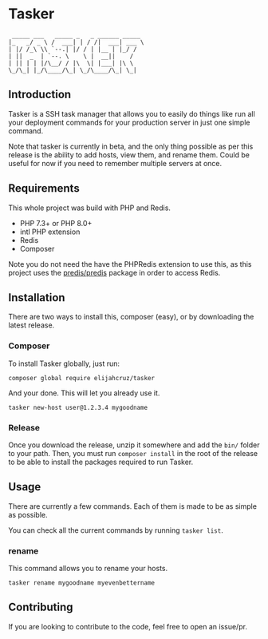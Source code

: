 # Tasker
```  
 _____ ___   _____ _   _ ______ _____
|_   _/ _ \ /  ___| | / /|  ___| ___ \  
| |/ /_\ \\ `--.| |/ / | |__ | |_/ /  
| ||  _  | `--. \    \ |  __||    /  
| || | | |/\__/ / |\  \| |___| |\ \  
\_/\_| |_/\____/\_| \_/\____/\_| \_|  
```  

## Introduction

Tasker is a SSH task manager that allows you to easily do things like run all your deployment commands for your production server in just one simple command.

Note that tasker is currently in beta, and the only thing possible as per this release is the ability to add hosts, view them, and rename them. Could be useful for now if you need to remember multiple servers at once.

## Requirements

This whole project was build with PHP and Redis.

- PHP 7.3+ or PHP 8.0+
- intl PHP extension  
- Redis
- Composer

Note you do not need the have the PHPRedis extension to use this, as this project uses the [predis/predis](https://packagist.org/packages/predis/predis) package in order to access Redis.

## Installation
There are two ways to install this, composer (easy), or by downloading the latest release.

### Composer

To install Tasker globally, just run:

``` composer global require elijahcruz/tasker ```

And your done. This will let you already use it.

```tasker new-host user@1.2.3.4 mygoodname```

### Release
Once you download the release, unzip it somewhere and add the `bin/` folder to your path. Then, you must run `composer install` in the root of the release to be able to install the packages required to run Tasker.

## Usage

There are currently a few commands. Each of them is made to be as simple as possible.

You can check all the current commands by running `tasker list`.

### rename
This command allows you to rename your hosts.

`tasker rename mygoodname myevenbettername`

## Contributing
If you are looking to contribute to the code, feel free to open an issue/pr.
